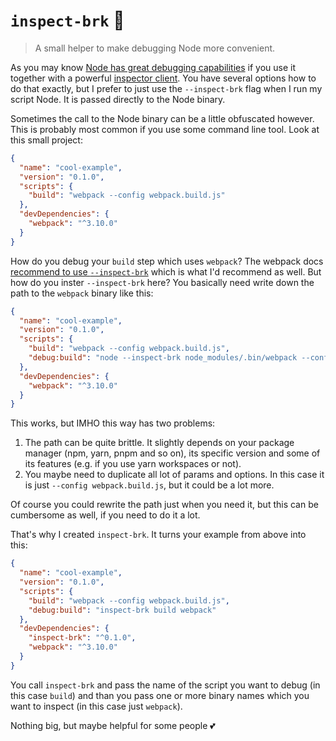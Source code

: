 # `inspect-brk` 🔎

> A small helper to make debugging Node more convenient.

As you may know [Node has great debugging capabilities](https://nodejs.org/en/docs/guides/debugging-getting-started/) if you use it together with a powerful [inspector client](https://nodejs.org/en/docs/inspector/#inspector-tools-clients). You have several options how to do that exactly, but I prefer to just use the `--inspect-brk` flag when I run my script Node. It is passed directly to the Node binary.

Sometimes the call to the Node binary can be a little obfuscated however. This is probably most common if you use some command line tool. Look at this small project:

```json
{
  "name": "cool-example",
  "version": "0.1.0",
  "scripts": {
    "build": "webpack --config webpack.build.js"
  },
  "devDependencies": {
    "webpack": "^3.10.0"
  }
}
```

How do you debug your `build` step which uses `webpack`? The webpack docs [recommend to use `--inspect-brk`](https://webpack.js.org/contribute/debugging/) which is what I'd recommend as well. But how do you inster `--inspect-brk` here? You basically need write down the path to the `webpack` binary like this:

```json
{
  "name": "cool-example",
  "version": "0.1.0",
  "scripts": {
    "build": "webpack --config webpack.build.js",
    "debug:build": "node --inspect-brk node_modules/.bin/webpack --config webpack.build.js"
  },
  "devDependencies": {
    "webpack": "^3.10.0"
  }
}
```

This works, but IMHO this way has two problems:

1. The path can be quite brittle. It slightly depends on your package manager (npm, yarn, pnpm and so on), its specific version and some of its features (e.g. if you use yarn workspaces or not).
2. You maybe need to duplicate all lot of params and options. In this case it is just `--config webpack.build.js`, but it could be a lot more.

Of course you could rewrite the path just when you need it, but this can be cumbersome as well, if you need to do it a lot.

That's why I created `inspect-brk`. It turns your example from above into this:

```json
{
  "name": "cool-example",
  "version": "0.1.0",
  "scripts": {
    "build": "webpack --config webpack.build.js",
    "debug:build": "inspect-brk build webpack"
  },
  "devDependencies": {
    "inspect-brk": "^0.1.0",
    "webpack": "^3.10.0"
  }
}
```

You call `inspect-brk` and pass the name of the script you want to debug (in this case `build`) and than you pass one or more binary names which you want to inspect (in this case just `webpack`).

Nothing big, but maybe helpful for some people 💕